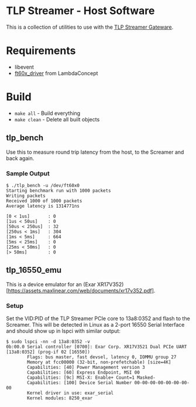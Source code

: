 # TLP Streamer - Host Software

This is a collection of utilities to use with the [TLP Streamer Gateware](https://github.com/MikeM64/tlp-streamer-fpga).

# Requirements
- libevent
- [ft60x_driver](https://github.com/lambdaconcept/ft60x_driver) from LambdaConcept

# Build
- `make all` - Build everything
- `make clean` - Delete all built objects

## tlp_bench
Use this to measure round trip latency from the host, to the Screamer and back again.

### Sample Output
```
$ ./tlp_bench -u /dev/ft60x0 
Starting benchmark run with 1000 packets
Writing packets
Received 1000 of 1000 packets
Average latency is 1314771ns

[0 < 1us]       : 0
[1us < 50us]    : 0
[50us < 250us]  : 32
[250us < 1ms]   : 304
[1ms < 5ms]     : 664
[5ms < 25ms]    : 0
[25ms < 50ms]   : 0
[> 50ms]        : 0
```

## tlp_16550_emu
This is a device emulator for an (Exar XR17V352)[https://assets.maxlinear.com/web/documents/xr17v352.pdf].

### Setup
Set the VID:PID of the TLP Streamer PCIe core to 13a8:0352 and flash to the Screamer. This will be detected in Linux as a 2-port 16550 Serial Interface and should show up in lspci with similar output:

```
$ sudo lspci -nn -d 13a8:0352 -v
0b:00.0 Serial controller [0700]: Exar Corp. XR17V3521 Dual PCIe UART [13a8:0352] (prog-if 02 [16550])
        Flags: bus master, fast devsel, latency 0, IOMMU group 27
        Memory at fcc00000 (32-bit, non-prefetchable) [size=4K]
        Capabilities: [40] Power Management version 3
        Capabilities: [60] Express Endpoint, MSI 00
        Capabilities: [9c] MSI-X: Enable+ Count=1 Masked-
        Capabilities: [100] Device Serial Number 00-00-00-00-00-00-00-00
        Kernel driver in use: exar_serial
        Kernel modules: 8250_exar
```

